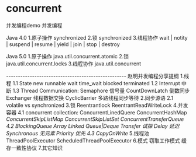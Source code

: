 concurrent
==========

并发编程demo
并发编程

Java 4.0
1.原子操作		synchronized
2.锁			synchronized
3.线程协作		wait | notity | suspend | resume | yield | join | stop | destroy

Java 5.0
1.原子操作		java.util.concurrent.atomic
2.锁			java.util.concurrent.locks
3.线程协作		java.util.concurrent

--------------------------------------------------- 赵明并发编程分享提纲
1.线程
	1.1 State
			new
			runnable
			wait
			time_wait
			blocked
			terminated
	1.2	Interrupt 中断
	1.3	Thread Communication:
			Semaphore		信号量
			CountDownLatch	倒数同步
			Exchanger		线程数据交换
			CyclicBarrier 	多路线程同步等待
2.同步源语
	2.1	volatile vs synchronized
3.锁
	Reentrantlock
	ReentrantReadWriteLock
4.并发容器
	4.1 concurrent collection:
		ConcurrentLinedQuere
		ConcurrentHashMap
		*ConcurrentSkipListMap
		*ConcurrentSkipListSet
		*ConcurrentTransferQueue
	4.2	BlockingQueue
			Array
			Linked Queue|Deque
			Transfer 试探
			Delay	延迟
			Synchronous 无元素
			Priority 优先
	4.3
		CopyOnWrite***
5.线程池
	ThreadPoolExecutor
	ScheduledThreadPoolExecutor
6.模式
	窃取工作模式
	缓存一致性协议
7.其它知识
